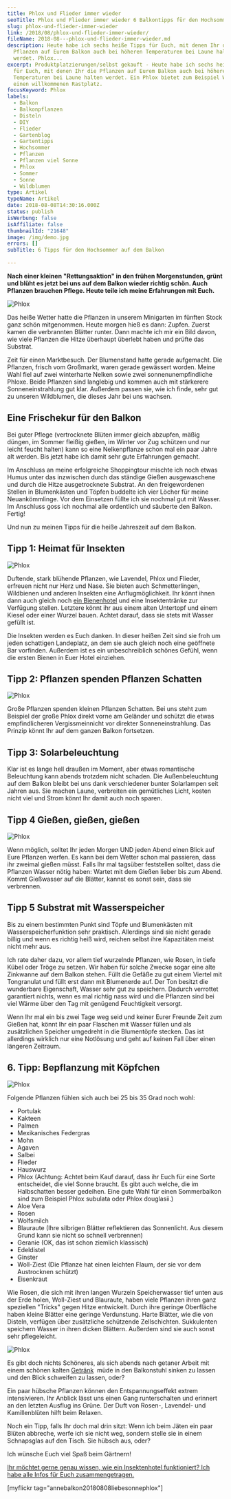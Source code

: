 ```yaml
---
title: Phlox und Flieder immer wieder
seoTitle: Phlox und Flieder immer wieder 6 Balkontipps für den Hochsommer
slug: phlox-und-flieder-immer-wieder
link: /2018/08/phlox-und-flieder-immer-wieder/
fileName: 2018-08---phlox-und-flieder-immer-wieder.md
description: Heute habe ich sechs heiße Tipps für Euch, mit denen Ihr die
  Pflanzen auf Eurem Balkon auch bei höheren Temperaturen bei Laune halten
  werdet. Phlox...
excerpt: Produktplatzierungen/selbst gekauft - Heute habe ich sechs heiße Tipps
  für Euch, mit denen Ihr die Pflanzen auf Eurem Balkon auch bei höheren
  Temperaturen bei Laune halten werdet. Ein Phlox bietet zum Beispiel Wildbienen
  einen willkommenen Rastplatz.
focusKeyword: Phlox
labels:
  - Balkon
  - Balkonpflanzen
  - Disteln
  - DIY
  - Flieder
  - Gartenblog
  - Gartentipps
  - Hochsommer
  - Pflanzen
  - Pflanzen viel Sonne
  - Phlox
  - Sommer
  - Sonne
  - Wildblumen
type: Artikel
typeName: Artikel
date: 2018-08-08T14:30:16.000Z
status: publish
isWerbung: false
isAffiliate: false
thumbnailId: "21648"
image: /img/demo.jpg
errors: []
subTitle: 6 Tipps für den Hochsommer auf dem Balkon
  
---
```


**Nach einer kleinen "Rettungsaktion" in den frühen Morgenstunden, grünt und
blüht es jetzt bei uns auf dem Balkon wieder richtig schön. Auch Pflanzen
brauchen Pflege. Heute teile ich meine Erfahrungen mit Euch.**

![Phlox](http://cardamonchai.com/wp-content/uploads/2018/08/43878139922_58c2865a93_z-400x533.jpg)

Das heiße Wetter hatte die Pflanzen in unserem Minigarten im fünften Stock ganz
schön mitgenommen. Heute morgen hieß es dann: Zupfen. Zuerst kamen die
verbrannten Blätter runter. Dann machte ich mir ein Bild davon, wie viele
Pflanzen die Hitze überhaupt überlebt haben und prüfte das Substrat.

Zeit für einen Marktbesuch. Der Blumenstand hatte gerade aufgemacht. Die
Pflanzen, frisch vom Großmarkt, waren gerade gewässert worden. Meine Wahl fiel
auf zwei winterharte Nelken sowie zwei sonnenunempfindliche Phloxe. Beide
Pflanzen sind langlebig und kommen auch mit stärkerere Sonneneinstrahlung gut
klar. Außerdem passen sie, wie ich finde, sehr gut zu unseren Wildblumen, die
dieses Jahr bei uns wachsen.

## Eine Frischekur für den Balkon

Bei guter Pflege (vertrocknete Blüten immer gleich abzupfen, mäßig düngen, im
Sommer fleißig gießen, im Winter vor Zug schützen und nur leicht feucht halten)
kann so eine Nelkenpflanze schon mal ein paar Jahre alt werden. Bis jetzt habe
ich damit sehr gute Erfahrungen gemacht.

Im Anschluss an meine erfolgreiche Shoppingtour mischte ich noch etwas Humus
unter das inzwischen durch das ständige Gießen ausgewaschene und durch die Hitze
ausgetrocknete Substrat. An den freigewordenen Stellen in Blumenkästen und
Töpfen buddelte ich vier Löcher für meine Neuankömmlinge. Vor dem Einsetzen
füllte ich sie nochmal gut mit Wasser. Im Anschluss goss ich nochmal alle
ordentlich und säuberte den Balkon. Fertig!

Und nun zu meinen Tipps für die heiße Jahreszeit auf dem Balkon.

## Tipp 1: Heimat für Insekten

![Phlox](http://cardamonchai.com/wp-content/uploads/2018/08/28990142497_5651ab6d0e_z-400x300.jpg "Rastplatz für Insekten")

Duftende, stark blühende Pflanzen, wie Lavendel, Phlox und Flieder, erfreuen
nicht nur Herz und Nase. Sie bieten auch Schmetterlingen, Wildbienen und anderen
Insekten eine Anflugmöglichkeit. Ihr könnt ihnen dann auch gleich noch
[ein Bienenhotel](/2019/05/insektenhotel-bienen-auf-dem-balkon/) und eine
Insektentränke zur Verfügung stellen. Letztere könnt ihr aus einem alten
Untertopf und einem Kiesel oder einer Wurzel bauen. Achtet darauf, dass sie
stets mit Wasser gefüllt ist.

Die Insekten werden es Euch danken. In dieser heißen Zeit sind sie froh um jeden
schattigen Landeplatz, an dem sie auch gleich noch eine geöffnete Bar vorfinden.
Außerdem ist es ein unbeschreiblich schönes Gefühl, wenn die ersten Bienen in
Euer Hotel einziehen.

## Tipp 2: Pflanzen spenden Pflanzen Schatten

![Phlox](http://cardamonchai.com/wp-content/uploads/2018/08/42118045170_d417fd97e3_z-400x300.jpg "Nelken")

Große Pflanzen spenden kleinen Pflanzen Schatten. Bei uns steht zum Beispiel der
große Phlox direkt vorne am Geländer und schützt die etwas empfindlicheren
Vergissmeinnicht vor direkter Sonneneinstrahlung. Das Prinzip könnt Ihr auf dem
ganzen Balkon fortsetzen.

## Tipp 3: Solarbeleuchtung

Klar ist es lange hell draußen im Moment, aber etwas romantische Beleuchtung
kann abends trotzdem nicht schaden. Die Außenbeleuchtung auf dem Balkon bleibt
bei uns dank verschiedener bunter Solarlampen seit Jahren aus. Sie machen Laune,
verbreiten ein gemütliches Licht, kosten nicht viel und Strom könnt Ihr damit
auch noch sparen.

## Tipp 4 Gießen, gießen, gießen

![Phlox](http://cardamonchai.com/wp-content/uploads/2018/08/30057576698_8de0ba2e5c_z-400x300.jpg "Insektentränke")

Wenn möglich, solltet Ihr jeden Morgen UND jeden Abend einen Blick auf Eure
Pflanzen werfen. Es kann bei dem Wetter schon mal passieren, dass ihr zweimal
gießen müsst. Falls Ihr mal tagsüber feststellen solltet, dass die Pflanzen
Wasser nötig haben: Wartet mit dem Gießen lieber bis zum Abend. Kommt Gießwasser
auf die Blätter, kannst es sonst sein, dass sie verbrennen.

## Tipp 5 Substrat mit Wasserspeicher

Bis zu einem bestimmten Punkt sind Töpfe und Blumenkästen mit
Wasserspeicherfunktion sehr praktisch. Allerdings sind sie nicht gerade billig
und wenn es richtig heiß wird, reichen selbst ihre Kapazitäten meist nicht mehr
aus.

Ich rate daher dazu, vor allem tief wurzelnde Pflanzen, wie Rosen, in tiefe
Kübel oder Tröge zu setzen. Wir haben für solche Zwecke sogar eine alte
Zinkwanne auf dem Balkon stehen. Füllt die Gefäße zu gut einem Viertel mit
Tongranulat und füllt erst dann mit Blumenerde auf. Der Ton besitzt die
wunderbare Eigenschaft, Wasser sehr gut zu speichern. Dadurch verrottet
garantiert nichts, wenn es mal richtig nass wird und die Pflanzen sind bei viel
Wärme über den Tag mit genügend Feuchtigkeit versorgt.

Wenn Ihr mal ein bis zwei Tage weg seid und keiner Eurer Freunde Zeit zum Gießen
hat, könnt Ihr ein paar Flaschen mit Wasser füllen und als zusätzlichen Speicher
umgedreht in die Blumentöpfe stecken. Das ist allerdings wirklich nur eine
Notlösung und geht auf keinen Fall über einen längeren Zeitraum.

## 6. Tipp: Bepflanzung mit Köpfchen

![Phlox](http://cardamonchai.com/wp-content/uploads/2018/08/43926541081_8694d147db_z-400x300.jpg "Sonnenanbeter")

Folgende Pflanzen fühlen sich auch bei 25 bis 35 Grad noch wohl:

- Portulak
- Kakteen
- Palmen
- Mexikanisches Federgras
- Mohn
- Agaven
- Salbei
- Flieder
- Hauswurz
- Phlox (Achtung: Achtet beim Kauf darauf, dass ihr Euch für eine Sorte
  entscheidet, die viel Sonne braucht. Es gibt auch welche, die im Halbschatten
  besser gedeihen. Eine gute Wahl für einen Sommerbalkon sind zum Beispiel Phlox
  subulata oder Phlox douglasii.)
- Aloe Vera
- Rosen
- Wolfsmilch
- Blauraute (Ihre silbrigen Blätter reflektieren das Sonnenlicht. Aus diesem
  Grund kann sie nicht so schnell verbrennen)
- Geranie (OK, das ist schon ziemlich klassisch)
- Edeldistel
- Ginster
- Woll-Ziest (Die Pflanze hat einen leichten Flaum, der sie vor dem Austrocknen
  schützt)
- Eisenkraut

Wie Rosen, die sich mit ihren langen Wurzeln Speicherwasser tief unten aus der
Erde holen, Woll-Ziest und Blauraute, haben viele Pflanzen ihren ganz speziellen
"Tricks" gegen Hitze entwickelt. Durch ihre geringe Oberfläche haben kleine
Blätter eine geringe Verdunstung. Harte Blätter, wie die von Disteln, verfügen
über zusätzliche schützende Zellschichten. Sukkulenten speichern Wasser in ihren
dicken Blättern. Außerdem sind sie auch sonst sehr pflegeleicht.

![Phlox](http://cardamonchai.com/wp-content/uploads/2018/08/30057529648_3c66b38aee_z-400x300.jpg)

Es gibt doch nichts Schöneres, als sich abends nach getaner Arbeit mit einem
schönen kalten
[Getränk](/2014/12/versteckte-tierische-inhaltsstoffe-in-lebensmitteln/)  müde
in den Balkonstuhl sinken zu lassen und den Blick schweifen zu lassen, oder?

Ein paar hübsche Pflanzen können den Entspannungseffekt extrem intensivieren.
Ihr Anblick lässt uns einen Gang runterschalten und erinnert an den letzten
Ausflug ins Grüne. Der Duft von Rosen-, Lavendel- und Kamillenblüten hilft beim
Relaxen.

Noch ein Tipp, falls Ihr doch mal drin sitzt: Wenn ich beim Jäten ein paar
Blüten abbreche, werfe ich sie nicht weg, sondern stelle sie in einem
Schnapsglas auf den Tisch. Sie hübsch aus, oder?

Ich wünsche Euch viel Spaß beim Gärtnern!

[Ihr möchtet gerne genau wissen, wie ein Insektenhotel funktioniert? Ich habe alle Infos für Euch zusammengetragen.](/2019/05/insektenhotel-bienen-auf-dem-balkon/)

[myflickr tag="annebalkon20180808liebesonnephlox"]

  